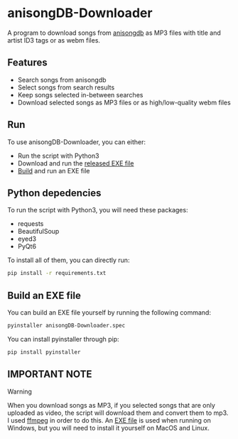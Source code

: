 # anisongDB-Downloader
A program to download songs from [anisongdb](https://anisongdb.com) as MP3 files with title and artist ID3 tags or as webm files.  

## Features
- Search songs from anisongdb  
- Select songs from search results  
- Keep songs selected in-between searches  
- Download selected songs as MP3 files or as high/low-quality webm files  

## Run

To use anisongDB-Downloader, you can either:
- Run the script with Python3
- Download and run the [released EXE file](https://github.com/Hadarios/anisongDB-Downloader/releases)
- [Build](#build-an-exe-file) and run an EXE file

## Python depedencies

To run the script with Python3, you will need these packages:  

- requests
- BeautifulSoup
- eyed3
- PyQt6

To install all of them, you can directly run:  
```Bash
pip install -r requirements.txt
```

## Build an EXE file
You can build an EXE file yourself by running the following command:
```Bash
pyinstaller anisongDB-Downloader.spec
```
You can install pyinstaller through pip:
```Bash
pip install pyinstaller
```

## IMPORTANT NOTE
> [!WARNING]  
When you download songs as MP3, if you selected songs that are only uploaded as video, the script will download them and convert them to mp3.  
I used [ffmpeg](https://www.ffmpeg.org/) in order to do this. An [EXE file](files/ffmpeg.exe) is used when running on Windows, but you will need to install it yourself on MacOS and Linux.  
